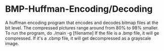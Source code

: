 # BMP-Huffman-Encoding/Decoding

A huffman encoding program that encodes and decodes bitmap files at the bit level. The compressed pictures range around from 80% to 98% smaller.
To run the program, do ./main -g [filename]
If the file is a .bmp file, it will ge compressed. If it's a .cbmp file, it will get decompressed as a grayscale image.
